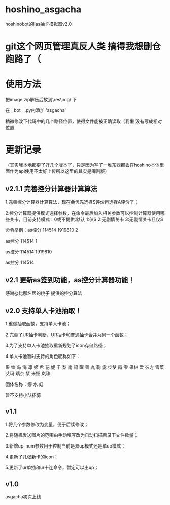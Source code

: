 # hoshino_asgacha
hoshinobot的llas抽卡模拟器v2.0

# git这个网页管理真反人类 搞得我想删仓跑路了（

# 使用方法
 把image.zip解压后放到\res\img\  下
 
 在__bot__.py内添加 'asgacha'
 
 稍微修改下代码中的几个路径位置，使得文件能被正确读取（我懒 没有写成相对位置


# 更新记录

（其实我本地都更了好几个版本了，只是因为写了一堆东西都丢在hoshino本体里面作为api使用不太好上传所以这里的其实是阉割版）

## v2.1.1 完善控分计算器计算算法

1.完善控分计算器计算算法，现在会优先选择S评价再选择A评价了；

2.控分计算器提供模式选择参数，在命令最后加入相关参数可以控制计算器使用哪些关卡，目前支持模式：0或不提供:默认  1:仅S  2:无剧情关卡 3:无剧情关卡且仅S

命令举例：as控分 114514 1919810 2

as控分 114514 1

as控分 114514 1919810

as控分 114514

## v2.1 更新as签到功能，as控分计算器功能！

感谢@比那名居的桃子 提供的控分算法

## v2.0 支持单人卡池抽取！
1.重做抽取函数，支持单人卡池；

2.完善了UR抽卡判断，UR抽卡和普通抽卡合并为同一个函数；

3.为了支持单人卡池抽取重新规划了icon存储路径；

4.单人卡池暂时支持的角色昵称如下：

果 绘 鸟 海 凛 姬 希 花 妮   千 梨 南 黛 曜 善 丸 鞠 露   步梦 霞 雫 果林 爱 彼方 雪菜 艾玛 璃奈 栞 米娅 岚珠

团体名称：缪 水 虹

暂不支持小队招募

## v1.1

1.将几个参数修改为变量，便于后续修改；

2.将随机发送图片的范围由手动填写改为自动扫描目录下文件数量；

3.新增up_num参数用于控制当前是双up模式还是单up模式；

4.更新了几张新卡的icon；

5.更新了ur单抽和ur十连命令，暂定可以出up；

## v1.0

asgacha初次上线

